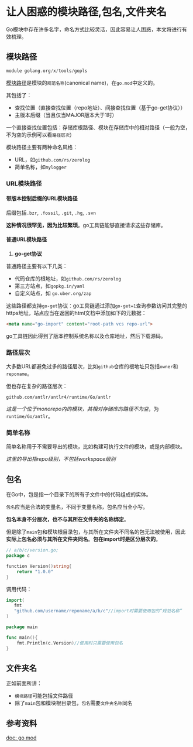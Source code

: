 # 让人困惑的模块路径,包名,文件夹名

Go模块中存在许多名字，命名方式比较灵活，因此容易让人困惑，本文将进行有效梳理。

## 模块路径

```go
module golang.org/x/tools/gopls
```

[模块路径](https://go.dev/ref/mod#module-path)是模块的`规范名称`(canonical name)，在`go.mod`中定义的。

其包括了：

 - 查找位置（直接查找位置（repo地址）、间接查找位置（基于go-get协议））
 - 主版本后缀（当且仅当MAJOR版本大于1时）

一个直接查找位置包括：存储库根路径、模块在存储库中的相对路径（一般为空，不为空的示例可以看`路径层次`）

模块路径主要有两种命名风格：

- URL，如`github.com/rs/zerolog`
- 简单名称，如`mylogger`

### URL模块路径

#### 带版本控制后缀的URL模块路径

后缀包括`.bzr`, `.fossil`, `.git`, `.hg`, `.svn`

**这种情况很罕见，因为比较繁琐**。go工具链能够直接请求这些存储库。

#### 普通URL模块路径

1) **go-get协议**

普通路径主要有以下几类：

- 代码仓库的根地址，如`github.com/rs/zerolog`
- 第三方站点，如`gopkg.in/yaml`
- 自定义站点，如 `go.uber.org/zap`

这些路径都支持`go-get`协议：go工具链通过添加`go-get=1`查询参数访问其完整的https地址，站点应当在返回的html文档中添加如下的元数据：

```html
<meta name="go-import" content="root-path vcs repo-url">
```

go工具链因此得到了版本控制系统名称以及仓库地址，然后下载源码。

### 路径层次

大多数URL都避免过多的路径层次，比如`github`仓库的根地址只包括`owner`和`reponame`。

但也存在复杂的路径层次：

```
github.com/antlr/antlr4/runtime/Go/antlr
```

*这是一个位于monorepo内的模块，其相对存储库的路径不为空*，为`runtime/Go/antlr`。

### 简单名称

简单名称用于不需要导出的模块，比如构建可执行文件的模块，或是内部模块。

*这里的导出指repo级别，不包括workspace级别*

## 包名

在Go中，包是指一个目录下的所有子文件中的代码组成的实体。

`包名`应当是合法的变量名，不同于变量名称，包名应当全小写。

**包名本身不分层次，也不与其所在文件夹的名称绑定**。

但是除了`main`包和模块根目录包，与其所在文件夹不同名的包无法被使用，因此**实际上包名必须与其所在文件夹同名**。**包在import时是区分层次的**。

```go
// a/b/c/version.go;
package c

function Version()string{
	return "1.0.0"
}
```

调用代码：

```go
import(
   fmt
   "github.com/username/reponame/a/b/c"//import时需要使用包的“规范名称”
)

package main

func main(){
	fmt.Println(c.Version)//使用时只需要使用包名
}
```

## 文件夹名

正如前面所讲：

- `模块路径`可能包括文件路径
- 除了`main`包和模块根目录包，`包名`需要`文件夹名称`同名

## 参考资料

[doc: go mod](https://go.dev/ref/mod)